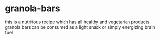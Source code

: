 # granola-bars
this is a nutritious recipe which has all healthy and vegetarian products 
granola bars can be consumed as a light snack or simply energizing brain fuel